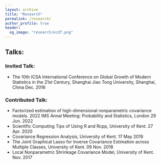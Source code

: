 ```yaml
---
layout: archive
title: "Research"
permalink: /research/
author_profile: true
header:
  og_image: "research/ecdf.png"
---
```



## Talks:

### Invited Talk:

- The 10th ICSA International Conference on Global Growth of Modern Statistics in the 21st Century, Shanghai Jiao Tong University, Shanghai,
	China  Dec. 2016

### Contributed Talk:

- Factorized estimation of high-dimensional nonparametric covariance models. 2022 IMS Annal Meeting: Probability and Statistics, London 29 Jun. 2022
- Scientific Computing Tips of Using R and Rcpp, University of Kent. 27 Apr. 2020
- Covariance Regression Analysis, University of Kent. 17 May 2019
- The Joint Graphical Lasso for Inverse Covariance Estimation across
Multiple Classes, University of Kent. 09 Nov. 2018
- Local Nonparametric Shrinkage Covariance Model, University of
Kent. Nov. 2017
